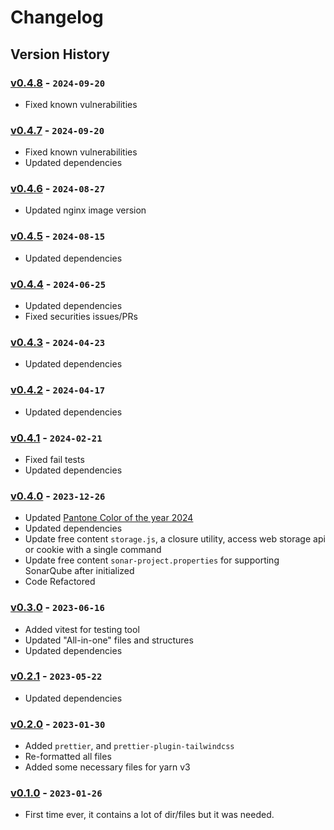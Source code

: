# Changelog

## Version History

### [v0.4.8] - `2024-09-20`

- Fixed known vulnerabilities

### [v0.4.7] - `2024-09-20`

- Fixed known vulnerabilities
- Updated dependencies

### [v0.4.6] - `2024-08-27`

- Updated nginx image version

### [v0.4.5] - `2024-08-15`

- Updated dependencies

### [v0.4.4] - `2024-06-25`

- Updated dependencies
- Fixed securities issues/PRs

### [v0.4.3] - `2024-04-23`

- Updated dependencies

### [v0.4.2] - `2024-04-17`

- Updated dependencies

### [v0.4.1] - `2024-02-21`

- Fixed fail tests
- Updated dependencies

### [v0.4.0] - `2023-12-26`

- Updated [Pantone Color of the year 2024](https://www.pantone.com/color-of-the-year/2024)
- Updated dependencies
- Update free content `storage.js`, a closure utility, access web storage api or cookie with a single command
- Update free content `sonar-project.properties` for supporting SonarQube after initialized
- Code Refactored

### [v0.3.0] - `2023-06-16`

- Added vitest for testing tool
- Updated "All-in-one" files and structures
- Updated dependencies

### [v0.2.1] - `2023-05-22`

- Updated dependencies

### [v0.2.0] - `2023-01-30`

- Added `prettier`, and `prettier-plugin-tailwindcss`
- Re-formatted all files
- Added some necessary files for yarn v3

### [v0.1.0] - `2023-01-26`

- First time ever, it contains a lot of dir/files but it was needed.

[v0.4.8]: https://github.com/buildingwatsize/vite-react-tailwind-antd/releases/tag/v0.4.8
[v0.4.7]: https://github.com/buildingwatsize/vite-react-tailwind-antd/releases/tag/v0.4.7
[v0.4.6]: https://github.com/buildingwatsize/vite-react-tailwind-antd/releases/tag/v0.4.6
[v0.4.5]: https://github.com/buildingwatsize/vite-react-tailwind-antd/releases/tag/v0.4.5
[v0.4.4]: https://github.com/buildingwatsize/vite-react-tailwind-antd/releases/tag/v0.4.4
[v0.4.3]: https://github.com/buildingwatsize/vite-react-tailwind-antd/releases/tag/v0.4.3
[v0.4.2]: https://github.com/buildingwatsize/vite-react-tailwind-antd/releases/tag/v0.4.2
[v0.4.1]: https://github.com/buildingwatsize/vite-react-tailwind-antd/releases/tag/v0.4.1
[v0.4.0]: https://github.com/buildingwatsize/vite-react-tailwind-antd/releases/tag/v0.4.0
[v0.3.0]: https://github.com/buildingwatsize/vite-react-tailwind-antd/releases/tag/v0.3.0
[v0.2.1]: https://github.com/buildingwatsize/vite-react-tailwind-antd/releases/tag/v0.2.1
[v0.2.0]: https://github.com/buildingwatsize/vite-react-tailwind-antd/releases/tag/v0.2.0
[v0.1.0]: https://github.com/buildingwatsize/vite-react-tailwind-antd/releases/tag/v0.1.0
